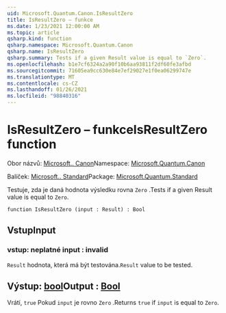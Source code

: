 ```yaml
---
uid: Microsoft.Quantum.Canon.IsResultZero
title: IsResultZero – funkce
ms.date: 1/23/2021 12:00:00 AM
ms.topic: article
qsharp.kind: function
qsharp.namespace: Microsoft.Quantum.Canon
qsharp.name: IsResultZero
qsharp.summary: Tests if a given Result value is equal to `Zero`.
ms.openlocfilehash: b1e7cf6324a2a90f10b6aa93811f2df60fe3afbd
ms.sourcegitcommit: 71605ea9cc630e84e7ef29027e1f0ea06299747e
ms.translationtype: MT
ms.contentlocale: cs-CZ
ms.lasthandoff: 01/26/2021
ms.locfileid: "98840316"
---
```

# <a name="isresultzero-function"></a><span data-ttu-id="4f9d3-102">IsResultZero – funkce</span><span class="sxs-lookup"><span data-stu-id="4f9d3-102">IsResultZero function</span></span>

<span data-ttu-id="4f9d3-103">Obor názvů: [Microsoft.. Canon](xref:Microsoft.Quantum.Canon)</span><span class="sxs-lookup"><span data-stu-id="4f9d3-103">Namespace: [Microsoft.Quantum.Canon](xref:Microsoft.Quantum.Canon)</span></span>

<span data-ttu-id="4f9d3-104">Balíček: [Microsoft.. Standard](https://nuget.org/packages/Microsoft.Quantum.Standard)</span><span class="sxs-lookup"><span data-stu-id="4f9d3-104">Package: [Microsoft.Quantum.Standard](https://nuget.org/packages/Microsoft.Quantum.Standard)</span></span>


<span data-ttu-id="4f9d3-105">Testuje, zda je daná hodnota výsledku rovna `Zero` .</span><span class="sxs-lookup"><span data-stu-id="4f9d3-105">Tests if a given Result value is equal to `Zero`.</span></span>

```qsharp
function IsResultZero (input : Result) : Bool
```


## <a name="input"></a><span data-ttu-id="4f9d3-106">Vstup</span><span class="sxs-lookup"><span data-stu-id="4f9d3-106">Input</span></span>

### <a name="input--__invalidresult__"></a><span data-ttu-id="4f9d3-107">vstup: __neplatné <Result>__</span><span class="sxs-lookup"><span data-stu-id="4f9d3-107">input : __invalid<Result>__</span></span>

<span data-ttu-id="4f9d3-108">`Result` hodnota, která má být testována.</span><span class="sxs-lookup"><span data-stu-id="4f9d3-108">`Result` value to be tested.</span></span>



## <a name="output--bool"></a><span data-ttu-id="4f9d3-109">Výstup: [bool](xref:microsoft.quantum.lang-ref.bool)</span><span class="sxs-lookup"><span data-stu-id="4f9d3-109">Output : [Bool](xref:microsoft.quantum.lang-ref.bool)</span></span>

<span data-ttu-id="4f9d3-110">Vrátí, `true` Pokud `input` je rovno `Zero` .</span><span class="sxs-lookup"><span data-stu-id="4f9d3-110">Returns `true` if `input` is equal to `Zero`.</span></span>